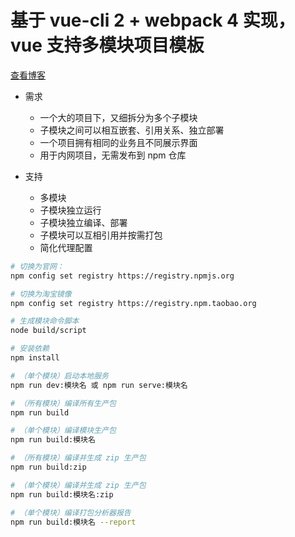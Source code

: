 # 基于 vue-cli 2 + webpack 4 实现，vue 支持多模块项目模板

[查看博客](https://blog.csdn.net/xlz26296/article/details/79133441)

* 需求
  * 一个大的项目下，又细拆分为多个子模块
  * 子模块之间可以相互嵌套、引用关系、独立部署
  * 一个项目拥有相同的业务且不同展示界面
  * 用于内网项目，无需发布到 npm 仓库

* 支持
  * 多模块
  * 子模块独立运行
  * 子模块独立编译、部署
  * 子模块可以互相引用并按需打包
  * 简化代理配置

``` bash
# 切换为官网：
npm config set registry https://registry.npmjs.org

# 切换为淘宝镜像
npm config set registry https://registry.npm.taobao.org

# 生成模块命令脚本
node build/script

# 安装依赖
npm install

# （单个模块）启动本地服务
npm run dev:模块名 或 npm run serve:模块名

# （所有模块）编译所有生产包
npm run build

# （单个模块）编译模块生产包
npm run build:模块名

# （所有模块）编译并生成 zip 生产包
npm run build:zip

# （单个模块）编译并生成 zip 生产包
npm run build:模块名:zip

# （单个模块）编译打包分析器报告
npm run build:模块名 --report
```
